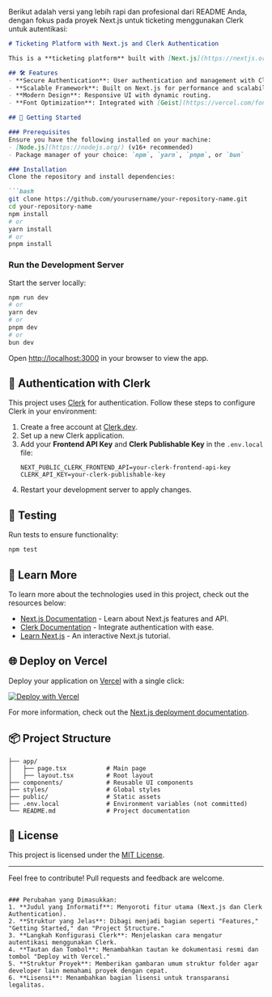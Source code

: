 Berikut adalah versi yang lebih rapi dan profesional dari README Anda, dengan fokus pada proyek Next.js untuk ticketing menggunakan Clerk untuk autentikasi:

```markdown
# Ticketing Platform with Next.js and Clerk Authentication

This is a **ticketing platform** built with [Next.js](https://nextjs.org), featuring secure user authentication powered by [Clerk](https://clerk.dev). The application allows users to create, view, and manage tickets seamlessly.

## 🛠 Features
- **Secure Authentication**: User authentication and management with Clerk.
- **Scalable Framework**: Built on Next.js for performance and scalability.
- **Modern Design**: Responsive UI with dynamic routing.
- **Font Optimization**: Integrated with [Geist](https://vercel.com/font), a modern font family by Vercel.

## 🚀 Getting Started

### Prerequisites
Ensure you have the following installed on your machine:
- [Node.js](https://nodejs.org/) (v16+ recommended)
- Package manager of your choice: `npm`, `yarn`, `pnpm`, or `bun`

### Installation
Clone the repository and install dependencies:

```bash
git clone https://github.com/yourusername/your-repository-name.git
cd your-repository-name
npm install
# or
yarn install
# or
pnpm install
```

### Run the Development Server
Start the server locally:

```bash
npm run dev
# or
yarn dev
# or
pnpm dev
# or
bun dev
```

Open [http://localhost:3000](http://localhost:3000) in your browser to view the app.

## 🧰 Authentication with Clerk
This project uses [Clerk](https://clerk.dev) for authentication. Follow these steps to configure Clerk in your environment:

1. Create a free account at [Clerk.dev](https://clerk.dev/).
2. Set up a new Clerk application.
3. Add your **Frontend API Key** and **Clerk Publishable Key** in the `.env.local` file:
   ```env
   NEXT_PUBLIC_CLERK_FRONTEND_API=your-clerk-frontend-api-key
   CLERK_API_KEY=your-clerk-publishable-key
   ```
4. Restart your development server to apply changes.

## 🧪 Testing
Run tests to ensure functionality:
```bash
npm test
```

## 📖 Learn More
To learn more about the technologies used in this project, check out the resources below:
- [Next.js Documentation](https://nextjs.org/docs) - Learn about Next.js features and API.
- [Clerk Documentation](https://clerk.dev/docs) - Integrate authentication with ease.
- [Learn Next.js](https://nextjs.org/learn) - An interactive Next.js tutorial.

## 🌐 Deploy on Vercel
Deploy your application on [Vercel](https://vercel.com) with a single click:

[![Deploy with Vercel](https://vercel.com/button)](https://vercel.com/new)

For more information, check out the [Next.js deployment documentation](https://nextjs.org/docs/app/building-your-application/deploying).

## 📦 Project Structure
```plaintext
├── app/
│   ├── page.tsx           # Main page
│   ├── layout.tsx         # Root layout
├── components/            # Reusable UI components
├── styles/                # Global styles
├── public/                # Static assets
├── .env.local             # Environment variables (not committed)
└── README.md              # Project documentation
```

## 📄 License
This project is licensed under the [MIT License](LICENSE).

---

Feel free to contribute! Pull requests and feedback are welcome.
```

### Perubahan yang Dimasukkan:
1. **Judul yang Informatif**: Menyoroti fitur utama (Next.js dan Clerk Authentication).
2. **Struktur yang Jelas**: Dibagi menjadi bagian seperti "Features," "Getting Started," dan "Project Structure."
3. **Langkah Konfigurasi Clerk**: Menjelaskan cara mengatur autentikasi menggunakan Clerk.
4. **Tautan dan Tombol**: Menambahkan tautan ke dokumentasi resmi dan tombol "Deploy with Vercel."
5. **Struktur Proyek**: Memberikan gambaran umum struktur folder agar developer lain memahami proyek dengan cepat.
6. **Lisensi**: Menambahkan bagian lisensi untuk transparansi legalitas. 
